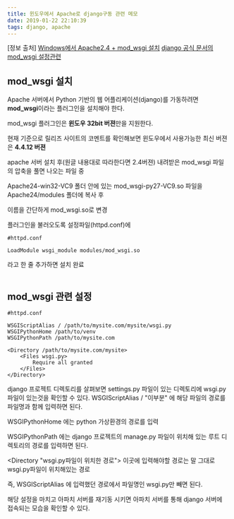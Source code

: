 ```yaml
---
title: 윈도우에서 Apache로 django구동 관련 메모
date: 2019-01-22 22:10:39
tags: django, apache
---
```


[정보 출처]
[Windows에서 Apache2.4 + mod_wsgi 설치](https://dgkim5360.tistory.com/entry/install-apache24-mod-wsgi-for-windows)
[django 공식 문서의 mod_wsgi 설정관련](https://docs.djangoproject.com/en/2.1/howto/deployment/wsgi/modwsgi/)


## mod_wsgi 설치

Apache 서버에서 Python 기반의 웹 어플리케이션(django)를 가동하려면 **mod_wsgi**이라는 플러그인을 설치해야 한다.


mod_wsgi 플러그인은 **윈도우 32bit 버젼**만을 지원한다.

현재 기준으로 릴리즈 사이트의 코멘트를 확인해보면 윈도우에서 사용가능한 최신 버젼은 **4.4.12 버젼**



apache 서버 설치 후(원글 내용대로 따라한다면 2.4버젼) 내려받은 mod_wsgi 파일의 압축을 풀면 나오는 파일 중

Apache24-win32-VC9 폴더 안에 있는 mod_wsgi-py27-VC9.so 파일을 Apache24/modules 폴더에 복사 후

이름을 간단하게 mod_wsgi.so로 변경

플러그인을 불러오도록 설정파일(httpd.conf)에
```
#httpd.conf

LoadModule wsgi_module modules/mod_wsgi.so
```
라고 한 줄 추가하면 설치 완료
<br><br>


## mod_wsgi 관련 설정
```
#httpd.conf

WSGIScriptAlias / /path/to/mysite.com/mysite/wsgi.py
WSGIPythonHome /path/to/venv
WSGIPythonPath /path/to/mysite.com

<Directory /path/to/mysite.com/mysite>
    <Files wsgi.py>
        Require all granted
    </Files>
</Directory>
```

django 프로젝트 디렉토리를 살펴보면 settings.py 파일이 있는 디렉토리에 wsgi.py파일이 있는것을 확인할 수 있다.
WSGIScriptAlias / "이부분" 에 해당 파일의 경로를 파일명과 함께 입력하면 된다.

WSGIPythonHome 에는 python 가상환경의 경로를 입력

WSGIPythonPath 에는 django 프로젝트의 manage.py 파일이 위치해 있는 루트 디렉토리의 경로를 입력하면 된다.

<Directory "wsgi.py파일이 위치한 경로"> 이곳에 입력해야할 경로는 말 그대로 wsgi.py파일이 위치해있는 경로

즉, WSGIScriptAlias 에 입력했던 경로에서 파일명인 wsgi.py만 빼면 된다.


해당 설정을 마치고 아파치 서버를 재기동 시키면 아파치 서버를 통해 django 서버에 접속되는 모습을 확인할 수 있다.
